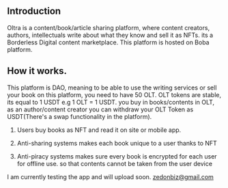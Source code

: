 ## Introduction

Oltra is a content/book/article sharing platform, where content creators, authors, intellectuals write about what they know and sell it as NFTs. its a Borderless Digital content marketplace. This platform is hosted on Boba platform.

## How it works.

This platform is DAO, meaning to be able to use the writing services or sell your book on this platform, you need to have 50 OLT. OLT tokens are stable, its equal to 1 USDT e.g 1 OLT = 1 USDT. you buy in books/contents in OLT, as an author/content creator you can withdraw your OLT Token as USDT(There's a swap functionality in the platform).

1. Users buy books as NFT and read it on site or mobile app.

2. Anti-sharing systems makes each book unique to a user thanks to NFT

2. Anti-piracy systems makes sure every book is encrypted for each user for offline use. so that contents cannot be taken from the user device


I am currently testing the app and will upload soon.
zedonbiz@gmail.com